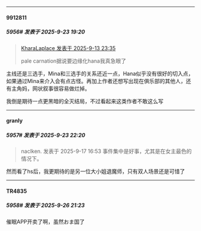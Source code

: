 ﻿
*****

####  9912811  
##### 5956#       发表于 2025-9-23 19:20

<blockquote><a href="httphttps://stage1st.com/2b/forum.php?mod=redirect&amp;goto=findpost&amp;pid=68423072&amp;ptid=2045114" target="_blank">KharaLaplace 发表于 2025-9-13 23:35</a>

pale carnation据说要边缘化hana我真急眼了</blockquote>
主线还是三选手，Mina和三选手的关系还近一点，Hana似乎没有很好的切入点，如果通过Mina来介入会有点古怪。再加上作者还想写出现在俱乐部的其他人，还有主角妈，网状叙事很容易做烂掉。

我倒是期待一点更黑暗的全灭结局，不过看起来这类作者不敢这么写


*****

####  granly  
##### 5957#       发表于 2025-9-23 22:20

<blockquote>naclken. 发表于 2025-9-17 16:53
事件集中是好事，尤其是在女主最色的情况下。</blockquote>
然而看了hs后，我更期待的是另一位大小姐退魔师，只有双人场景还是可惜了


*****

####  TR4835  
##### 5958#       发表于 2025-9-26 21:23

催眠APP开卖了啊，虽然おま国了

